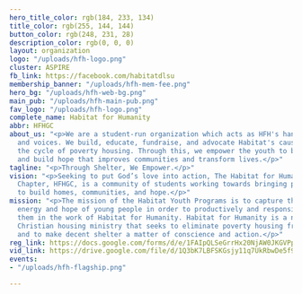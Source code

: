 ```yaml
---
hero_title_color: rgb(184, 233, 134)
title_color: rgb(255, 144, 144)
button_color: rgb(248, 231, 28)
description_color: rgb(0, 0, 0)
layout: organization
logo: "/uploads/hfh-logo.png"
cluster: ASPIRE
fb_link: https://facebook.com/habitatdlsu
membership_banner: "/uploads/hfh-mem-fee.png"
hero_bg: "/uploads/hfh-web-bg.png"
main_pub: "/uploads/hfh-main-pub.png"
fav_logo: "/uploads/hfh-logo.png"
complete_name: Habitat for Humanity
abbr: HFHGC
about_us: "<p>We are a student-run organization which acts as HFH's hands, heart,
  and voices. We build, educate, fundraise, and advocate Habitat's cause to eliminate
  the cycle of poverty housing. Through this, we empower the youth to build homes
  and build hope that improves communities and transform lives.</p>"
tagline: "<p>Through Shelter, We Empower.</p>"
vision: "<p>Seeking to put God’s love into action, The Habitat for Humanity - Green
  Chapter, HFHGC, is a community of students working towards bringing people together
  to build homes, communities, and hope.</p>"
mission: "<p>The mission of the Habitat Youth Programs is to capture the imagination,
  energy and hope of young people in order to productively and responsibly involve
  them in the work of Habitat for Humanity. Habitat for Humanity is a nonprofit, ecumenical
  Christian housing ministry that seeks to eliminate poverty housing from the world
  and to make decent shelter a matter of conscience and action.</p>"
reg_link: https://docs.google.com/forms/d/e/1FAIpQLSeGrrHx20NjAW0JKGVPpOLavYwWNYbO5jxx88FdYUQrmzI9rw/viewform
vid_link: https://drive.google.com/file/d/1Q3bK7LBFSKGsjy11q7UkRbwDe5f9DE7-/preview
events:
- "/uploads/hfh-flagship.png"

---
```

